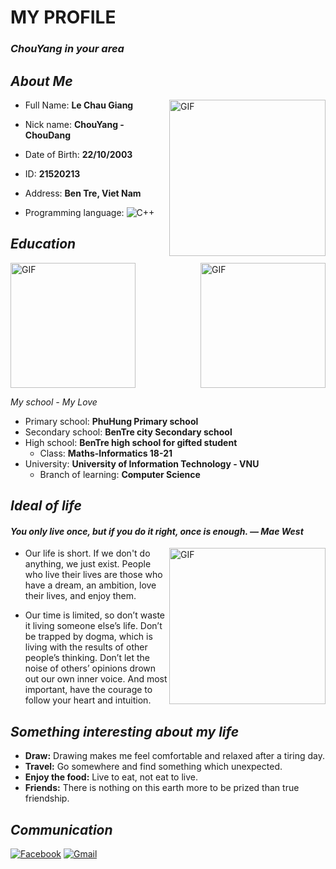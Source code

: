 
# **MY PROFILE**
### *ChouYang in your area*

## *About Me*
<img align="right" alt="GIF" height="250px" src="https://scontent.fsgn3-1.fna.fbcdn.net/v/t39.30808-6/269992654_1344341689321608_2087261231302269431_n.jpg?_nc_cat=107&ccb=1-5&_nc_sid=730e14&_nc_ohc=0Qi1cmILe6sAX-g4CgM&_nc_ht=scontent.fsgn3-1.fna&oh=00_AT9MRg0Fopg5-RmRDYK8d22UsJdFtD5zvPj93YzlFS9XaQ&oe=61D02200" />

- Full Name: **Le Chau Giang**

- Nick name: **ChouYang - ChouDang**

- Date of Birth: **22/10/2003**

- ID: **21520213**

- Address: **Ben Tre, Viet Nam**

- Programming language: ![C++](https://img.shields.io/badge/c++-%2300599C.svg?style=for-the-badge&logo=c%2B%2B&logoColor=white)

## *Education*
<img align="center" alt="GIF" height="200px" src="https://scontent.fsgn13-2.fna.fbcdn.net/v/t1.6435-9/145349790_1123071818115264_3647169281366938897_n.jpg?_nc_cat=109&ccb=1-5&_nc_sid=19026a&_nc_ohc=DwHGL8x0IoUAX8b-zqo&_nc_ht=scontent.fsgn13-2.fna&oh=00_AT8YQfqUEDD6i65QR6_QJ-PVbVxIKwjMW1dJoNJvM7w_nQ&oe=61F2930C" /> <img align="right" alt="GIF" height="200px" src="https://lh3.googleusercontent.com/GQVYSwIzi13udUUdnbybQ_8nsrVX1bYZpow6gDX69mFplH7v7bjcQaFbl4ejarG_wsnbBvliIhSjbl6jDJ3jw885mPeRhPSyPSBfez-NWN1fBgwRkOUgec4MfxT6ggelhogycJdI8NRBK4cwlNFo20d5EsACm3YKmqvz2xI3QTUGlTmvyse9Sjc_qSEtVF8vPrZ8O4OhrHw5L4uLBQ6wjNP86AfP_6WF3_MlzZPkJWE8SLuJBkOjBWZOMJsCBmCT3nAJCLKYcealtLqOH6tlsdlxE-BHrm7ny_-Ig7t8VEDRcjLI_vqRWBYu30wPAdjNslf5IRhh_4PUPv9koFym5c7hMeHFvcn8oodjHcsNZi8KQj4XZwMdH2xz5-MpbRt0R_JXrmyHyxwMzk7N2SlNP94_O48mbS8lK9legqyMGlSBv21ebKekmZuqkycJe5irkorgEB1UR3_fO5xD5EWtns7zN7eullCgyqwPZz9TrR7dXutssJ2DATPaVTwkH6K2TSL5XZVvmlKMbqJLUpB_-HhnUyhV5KYnaIGJaRBgrorFJmGg7CRgLNkbxyK2Oi-Lnr1jrjmIb9eYP17AIkl3FOxIMJZaMGS-QRYmsjGjbdJW0d4fJLH2tBdr1_KfEKRgFDUYW3Sq-YFprIGrbajfan8jrpsyBB9alh4REtJeYuiGCAm1iXhm7KFR3pYGi9M2xmchpbxJuWDveyWGl_RFoe0p=w1752-h1314-no?authuser=1" />

*My school - My Love*
- Primary school: **PhuHung Primary school**
- Secondary school:    **BenTre city Secondary school**
- High school:    **BenTre high school for gifted student**
  - Class: **Maths-Informatics 18-21**
- University: **University of Information Technology - VNU**
  - Branch of learning: **Computer Science**

## *Ideal of life*
#### *You only live once, but if you do it right, once is enough. ― Mae West*
<img align="right" alt="GIF" height="250px" src="https://scontent.fsgn3-1.fna.fbcdn.net/v/t1.6435-9/129722206_1079772049111908_6505283186023192443_n.jpg?_nc_cat=111&ccb=1-5&_nc_sid=8bfeb9&_nc_ohc=xsSD5UakR5EAX9DxgzI&_nc_ht=scontent.fsgn3-1.fna&oh=00_AT8vv871XF3Lmf9Fiekq8B2vvP9PJLTIiIAEYsK-2DglnQ&oe=61F32CA9" />

- Our life is short. If we don't do anything, we just exist. People who live their lives are those who have a dream, an ambition, love their lives, and enjoy them.

- Our time is limited, so don’t waste it living someone else’s life. Don’t be trapped by dogma, which is living with the results of other people’s thinking. Don’t let the noise of others’ opinions drown out our own inner voice. And most important, have the courage to follow your heart and intuition.

## *Something interesting about my life*
- **Draw:** Drawing makes me feel comfortable and relaxed after a tiring day.
- **Travel:** Go somewhere and find something which unexpected.
- **Enjoy the food:** Live to eat, not eat to live.
- **Friends:** There is nothing on this earth more to be prized than true friendship.

## *Communication*
[![Facebook](https://img.shields.io/badge/Facebook-%231877F2.svg?style=for-the-badge&logo=Facebook&logoColor=white)](https://www.facebook.com/profile.php?id=100012373687202)
[![Gmail](https://img.shields.io/badge/Gmail-D14836?style=for-the-badge&logo=gmail&logoColor=white)](mailto:21520213@gm.uit.edu.vn)
